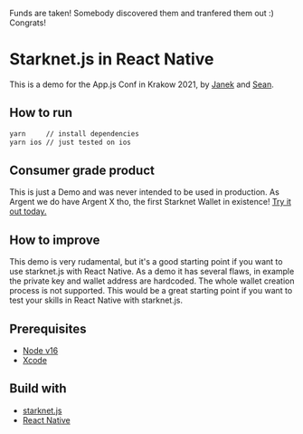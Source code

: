 Funds are taken! Somebody discovered them and tranfered them out :) Congrats!

Starknet.js in React Native
===

This is a demo for the App.js Conf in Krakow 2021, by [Janek](https://github.com/janek26) and [Sean](https://github.com/0xs34n).

## How to run

```bash
yarn     // install dependencies
yarn ios // just tested on ios
```

## Consumer grade product

This is just a Demo and was never intended to be used in production.
As Argent we do have Argent X tho, the first Starknet Wallet in existence! [Try it out today.](https://github.com/argentlabs/argent-x)

## How to improve

This demo is very rudamental, but it's a good starting point if you want to use starknet.js with React Native.
As a demo it has several flaws, in example the private key and wallet address are hardcoded. The whole wallet creation process is not supported.
This would be a great starting point if you want to test your skills in React Native with starknet.js.

## Prerequisites

* [Node v16](https://nodejs.org/en/download/)
* [Xcode](https://reactnative.dev/docs/environment-setup#xcode)

## Build with

* [starknet.js](https://github.com/0xs34n/starknet.js)
* [React Native](https://github.com/facebook/react-native)

